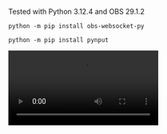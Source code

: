 Tested with Python 3.12.4 and OBS 29.1.2

```terminal
python -m pip install obs-websocket-py
```

```terminal
python -m pip install pynput
```
![demo](https://github.com/0riginaln0/scene-switcher/blob/main/demo.mp4)
